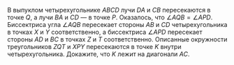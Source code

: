 В выпуклом четырехугольнике $ABCD$ лучи $DA$ и $CB$ пересекаются в
точке $Q$, а лучи $BA$ и $CD$ — в точке $P$. Оказалось, что
$\angle AQB=\angle APD$.
Биссектриса угла $\angle AQB$ пересекает стороны
$AB$ и $CD$ четырехугольника в точках $X$ и $Y$ соответственно, а 
биссектриса $\angle APD$ пересекает стороны $AD$ и $BC$ в точках  $Z$ и $T$ 
соответственно. Описанные
окружности треугольников $ZQT$ и $XPY$ пересекаются
в точке $K$ внутри
четырехугольника. Докажите, что $K$ лежит на диагонали $AC$.